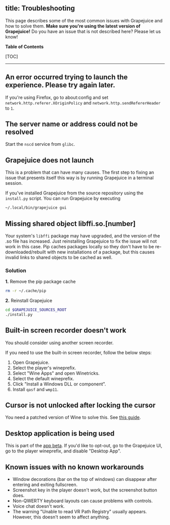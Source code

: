 title: Troubleshooting
---
This page describes some of the most common issues with Grapejuice and how to solve them. **Make sure you're using the
latest version of Grapejuice!** Do you have an issue that is not described here? Please let us know!

**Table of Contents**

[TOC]

---

## An error occurred trying to launch the experience. Please try again later.

If you're using Firefox, go to about:config and set `network.http.referer.XOriginPolicy`
and `network.http.sendRefererHeader` to `1`.

## The server name or address could not be resolved

Start the `nscd` service from `glibc`.

## Grapejuice does not launch

This is a problem that can have many causes. The first step to fixing an issue that presents itself this way is by
running Grapejuice in a terminal session.

If you've installed Grapejuice from the source repository using the `install.py` script. You can run Grapejuice by
executing

```sh
~/.local/bin/grapejuice gui
```

## Missing shared object libffi.so.[number]

Your system's `libffi` package may have upgraded, and the version of the .so file has increased. Just reinstalling
Grapejuice to fix the issue will not work in this case. Pip caches packages locally so they don't have to be
re-downloaded/rebuilt with new installations of a package, but this causes invalid links to shared objects to be cached
as well.

### Solution

**1.** Remove the pip package cache

```sh
rm -r ~/.cache/pip
```

**2.** Reinstall Grapejuice

```sh
cd $GRAPEJUICE_SOURCES_ROOT
./install.py
```

## Built-in screen recorder doesn't work

You should consider using another screen recorder.

If you need to use the built-in screen recorder, follow the below steps:

1. Open Grapejuice.
2. Select the player's wineprefix.
3. Select "Wine Apps" and open Winetricks.
4. Select the default wineprefix.
5. Click "Install a Windows DLL or component".
6. Install `qasf` and `wmp11`.

## Cursor is not unlocked after locking the cursor

You need a patched version of Wine to solve this. See [this guide](Guides/Installing-Wine).

## Desktop application is being used

This is part of the [app beta](https://devforum.roblox.com/t/925069). If you'd like to opt-out, go to the Grapejuice UI,
go to the player wineprefix, and disable "Desktop App".

## Known issues with no known workarounds

- Window decorations (bar on the top of windows) can disappear after entering and exiting fullscreen.
- Screenshot key in the player doesn't work, but the screenshot button does.
- Non-QWERTY keyboard layouts can cause problems with controls.
- Voice chat doesn't work.
- The warning "Unable to read VR Path Registry" usually appears. However, this doesn't seem to affect anything.
